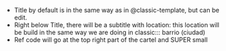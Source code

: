 - Title by default is in the same way as in @classic-template, but can be edit.
- Right below Title, there will be a subtitle with location: this location will be build in the same  way we are doing in classic::: barrio (ciudad)
- Ref code will go at the top right part of the cartel and SUPER small
